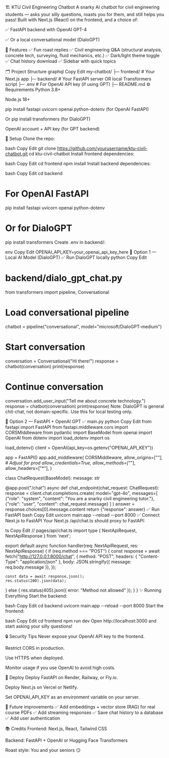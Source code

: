 🏗️ KTU Civil Engineering Chatbot
A snarky AI chatbot for civil engineering students — asks your silly questions, roasts you for them, and still helps you pass!
Built with Next.js (React) on the frontend, and a choice of:

✅ FastAPI backend with OpenAI GPT-4

✅ Or a local conversational model (DialoGPT)

🚀 Features
✅ Fun roast replies
✅ Civil engineering Q&A (structural analysis, concrete tech, surveying, fluid mechanics, etc.)
✅ Dark/light theme toggle
✅ Chat history download
✅ Sidebar with quick topics

🗂️ Project Structure
graphql
Copy
Edit
my-chatbot/
 ├─ frontend/         # Your Next.js app
 ├─ backend/          # Your FastAPI server OR local Transformers script
 ├─ .env              # For OpenAI API key (if using GPT)
 ├─ README.md
⚙️ Requirements
Python 3.8+

Node.js 18+

pip install fastapi uvicorn openai python-dotenv (for OpenAI FastAPI)

Or pip install transformers (for DialoGPT)

OpenAI account + API key (for GPT backend)

🔑 Setup
Clone the repo:

bash
Copy
Edit
git clone https://github.com/yourusername/ktu-civil-chatbot.git
cd ktu-civil-chatbot
Install frontend dependencies:

bash
Copy
Edit
cd frontend
npm install
Install backend dependencies:

bash
Copy
Edit
cd backend
# For OpenAI FastAPI
pip install fastapi uvicorn openai python-dotenv
# Or for DialoGPT
pip install transformers
Create .env in backend/:

env
Copy
Edit
OPENAI_API_KEY=your_openai_api_key_here
🧠 Option 1 — Local AI Model (DialoGPT)
✅ Run DialoGPT locally
python
Copy
Edit
# backend/dialo_gpt_chat.py
from transformers import pipeline, Conversational

# Load conversational pipeline
chatbot = pipeline("conversational", model="microsoft/DialoGPT-medium")

# Start conversation
conversation = Conversational("Hi there!")
response = chatbot(conversation)
print(response)

# Continue conversation
conversation.add_user_input("Tell me about concrete technology.")
response = chatbot(conversation)
print(response)
Note: DialoGPT is general chit-chat, not domain-specific.
Use this for local testing only.

🧠 Option 2 — FastAPI + OpenAI GPT
✅ main.py
python
Copy
Edit
from fastapi import FastAPI
from fastapi.middleware.cors import CORSMiddleware
from pydantic import BaseModel
from openai import OpenAI
from dotenv import load_dotenv
import os

load_dotenv()
client = OpenAI(api_key=os.getenv("OPENAI_API_KEY"))

app = FastAPI()
app.add_middleware(
    CORSMiddleware,
    allow_origins=["*"],  # Adjust for prod
    allow_credentials=True,
    allow_methods=["*"],
    allow_headers=["*"],
)

class ChatRequest(BaseModel):
    message: str

@app.post("/chat")
async def chat_endpoint(chat_request: ChatRequest):
    response = client.chat.completions.create(
        model="gpt-4o",
        messages=[
            {"role": "system", "content": "You are a snarky civil engineering tutor."},
            {"role": "user", "content": chat_request.message}
        ]
    )
    answer = response.choices[0].message.content
    return {"response": answer}
✅ Run FastAPI
bash
Copy
Edit
uvicorn main:app --reload --port 8000
✅ Connect Next.js to FastAPI
Your Next.js /api/chat.ts should proxy to FastAPI:

ts
Copy
Edit
// pages/api/chat.ts
import type { NextApiRequest, NextApiResponse } from 'next';

export default async function handler(req: NextApiRequest, res: NextApiResponse) {
  if (req.method === "POST") {
    const response = await fetch("http://127.0.0.1:8000/chat", {
      method: "POST",
      headers: { "Content-Type": "application/json" },
      body: JSON.stringify({ message: req.body.message }),
    });

    const data = await response.json();
    res.status(200).json(data);
  } else {
    res.status(405).json({ error: "Method not allowed" });
  }
}
✨ Running Everything
Start the backend:

bash
Copy
Edit
cd backend
uvicorn main:app --reload --port 8000
Start the frontend:

bash
Copy
Edit
cd frontend
npm run dev
Open http://localhost:3000 and start asking your silly questions!

🔒 Security Tips
Never expose your OpenAI API key to the frontend.

Restrict CORS in production.

Use HTTPS when deployed.

Monitor usage if you use OpenAI to avoid high costs.

🚀 Deploy
Deploy FastAPI on Render, Railway, or Fly.io.

Deploy Next.js on Vercel or Netlify.

Set OPENAI_API_KEY as an environment variable on your server.

👷 Future improvements
✅ Add embeddings + vector store (RAG) for real course PDFs
✅ Add streaming responses
✅ Save chat history to a database
✅ Add user authentication

📚 Credits
Frontend: Next.js, React, Tailwind CSS

Backend: FastAPI + OpenAI or Hugging Face Transformers

Roast style: You and your seniors 😏
